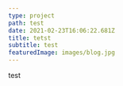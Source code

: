 ```yaml
---
type: project
path: test
date: 2021-02-23T16:06:22.681Z
title: tetst
subtitle: test
featuredImage: images/blog.jpg
---
```

test